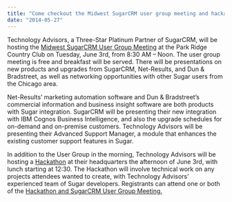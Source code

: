 ```yaml
---
title: "Come checkout the Midwest SugarCRM user group meeting and hackathon on June 3rd"
date: "2014-05-27"
---
```


Technology Advisors, a Three-Star Platinum Partner of SugarCRM, will be hosting the [Midwest SugarCRM User Group Meeting](http://www.techadv.com/sugarcrm-user-group) at the Park Ridge Country Club on Tuesday, June 3rd, from 8:30 AM – Noon. The user group meeting is free and breakfast will be served. There will be presentations on new products and upgrades from SugarCRM, Net-Results, and Dun & Bradstreet, as well as networking opportunities with other Sugar users from the Chicago area.

Net-Results’ marketing automation software and Dun & Bradstreet’s commercial information and business insight software are both products with Sugar integration. SugarCRM will be presenting their new integration with IBM Cognos Business Intelligence, and also the upgrade schedules for on-demand and on-premise customers. Technology Advisors will be presenting their Advanced Support Manager, a module that enhances the existing customer support features in Sugar.

In addition to the User Group in the morning, Technology Advisors will be hosting a [Hackathon](http://www.techadv.com/sugarcrm-user-group) at their headquarters the afternoon of June 3rd, with lunch starting at 12:30. The Hackathon will involve technical work on any projects attendees wanted to create, with Technology Advisors’ experienced team of Sugar developers. Registrants can attend one or both of the [Hackathon and SugarCRM User Group Meeting.](http://www.techadv.com/sugarcrm-user-group)
